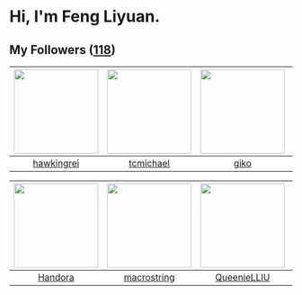 # Hi, I'm Feng Liyuan.

## My Followers ([118](https://github.com/SunRunAway?tab=followers))

| <img src="https://avatars.githubusercontent.com/u/3427324?v=4" width="150" height="150" /> | <img src="https://avatars.githubusercontent.com/u/1506474?v=4" width="150" height="150" /> | <img src="https://avatars.githubusercontent.com/u/408908?v=4" width="150" height="150" /> | <img src="https://avatars.githubusercontent.com/u/18556593?v=4" width="150" height="150" /> |
| :----------------------------------------------------------------------------------------: | :----------------------------------------------------------------------------------------: | :---------------------------------------------------------------------------------------: | :-----------------------------------------------------------------------------------------: |
|                         [hawkingrei](https://github.com/hawkingrei)                        |                          [tcmichael](https://github.com/tcmichael)                         |                              [giko](https://github.com/giko)                              |                              [aylei](https://github.com/aylei)                              |

| <img src="https://avatars.githubusercontent.com/u/25010034?v=4" width="150" height="150" /> | <img src="https://avatars.githubusercontent.com/u/35601156?v=4" width="150" height="150" /> | <img src="https://avatars.githubusercontent.com/u/37468107?v=4" width="150" height="150" /> | <img src="https://avatars.githubusercontent.com/u/10498732?v=4" width="150" height="150" /> |
| :-----------------------------------------------------------------------------------------: | :-----------------------------------------------------------------------------------------: | :-----------------------------------------------------------------------------------------: | :-----------------------------------------------------------------------------------------: |
|                            [Handora](https://github.com/Handora)                            |                        [macrostring](https://github.com/macrostring)                        |                        [QueenieLLIU](https://github.com/QueenieLLIU)                        |                            [ericsyh](https://github.com/ericsyh)                            |